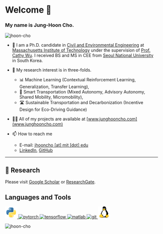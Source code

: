 # Welcome 👋

### My name is Jung-Hoon Cho.

<p align="left"> <img src="https://komarev.com/ghpvc/?username=jhoon-cho&label=Profile%20views&color=0e75b6&style=flat" alt="jhoon-cho" /> </p>

- 🔭 I am a Ph.D. candidate in [Civil and Environmental Engineering](https://cee.mit.edu/) at [Massachusetts Institute of Technology](https://www.mit.edu/) under the supervision of [Prof. Cathy Wu](http://wucathy.com/). I received BS and MS in CEE from [Seoul National University](https://en.snu.ac.kr/) in South Korea.

- 🌱 My research interest is in three-folds.
    - 📊 Machine Learning (Contextual Reinforcement Learning, Generalization, Transfer Learning),
    - 🚋 Smart Transportation (Mixed Autonomy, Advisory Autonomy, Shared Mobility, Micromobility),
    - 🛣️ Sustainable Transportation and Decarbonization (Incentive Design for Eco-Driving Guidance)
- 👨‍💻 All of my projects are available at [www.junghooncho.com](www.junghooncho.com)
- 📫 How to reach me
    - E-mail: [jhooncho [at] mit [dot] edu](mailto:jhooncho@mit.edu)
    - [LinkedIn](https://www.linkedin.com/in/junghoon-cho/), [GitHub](https://github.com/jhoon-cho)

---

## 📜 Research

Please visit [Google Scholar](https://scholar.google.com/citations?user=1QvtDvEAAAAJ&hl=en) or [ResearchGate](https://www.researchgate.net/profile/Jung-Hoon-Cho-3).


## Languages and Tools
<p align="left"> 
    <a href="https://www.python.org" target="_blank" rel="noreferrer"> <img src="https://raw.githubusercontent.com/devicons/devicon/master/icons/python/python-original.svg" alt="python" width="40" height="40"/> </a> 
    <a href="https://pytorch.org/" target="_blank" rel="noreferrer"> <img src="https://www.vectorlogo.zone/logos/pytorch/pytorch-icon.svg" alt="pytorch" width="40" height="40"/> </a> 
    <a href="https://www.tensorflow.org" target="_blank" rel="noreferrer"> <img src="https://www.vectorlogo.zone/logos/tensorflow/tensorflow-icon.svg" alt="tensorflow" width="40" height="40"/> </a> 
    <a href="https://www.mathworks.com/" target="_blank" rel="noreferrer"> <img src="https://upload.wikimedia.org/wikipedia/commons/2/21/Matlab_Logo.png" alt="matlab" width="40" height="40"/> </a> 
    <a href="https://git-scm.com/" target="_blank" rel="noreferrer"> <img src="https://www.vectorlogo.zone/logos/git-scm/git-scm-icon.svg" alt="git" width="40" height="40"/> </a> 
    <a href="https://www.linux.org/" target="_blank" rel="noreferrer"> <img src="https://raw.githubusercontent.com/devicons/devicon/master/icons/linux/linux-original.svg" alt="linux" width="40" height="40"/> </a> 
</p>

<p><img align="left" src="https://github-readme-stats.vercel.app/api/top-langs?username=jhoon-cho&show_icons=true&locale=en&layout=compact" alt="jhoon-cho" /></p>
